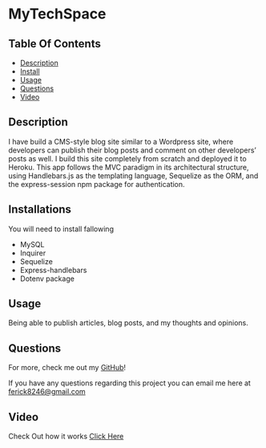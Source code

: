 # MyTechSpace 

## Table Of Contents
* [Description](#description)
* [Install](#install)
* [Usage](#usage)
* [Questions](#questions)
* [Video](#video)



## Description

I have build a CMS-style blog site similar to a Wordpress site, where developers can publish their blog posts and comment on other developers’ posts as well. I build this site completely from scratch and deployed it to Heroku. This app follows the MVC paradigm in its architectural structure, using Handlebars.js as the templating language, Sequelize as the ORM, and the express-session npm package for authentication.

## Installations

You will need to install fallowing 
* MySQL
* Inquirer 
* Sequelize
* Express-handlebars
* Dotenv package

## Usage

Being able to publish articles, blog posts, and my thoughts and opinions.

## Questions

For more, check me out my [GitHub](https://github.com/ferick8246)!

If you have any questions regarding this project you can email me here at ferick8246@gmail.com 

## Video 

Check Out how it works [Click Here]()
